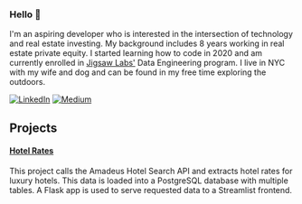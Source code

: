 ### Hello 👋

I'm an aspiring developer who is interested in the intersection of technology and real estate investing. My background includes 8 years working in real estate private equity. I started learning how to code in 2020 and am currently enrolled in <a href="https://www.jigsawlabs.io/">Jigsaw Labs'</a> Data Engineering program. I live in NYC with my wife and dog and can be found in my free time exploring the outdoors.  

<a href="https://www.linkedin.com/in/chris-waskom-a32a4431/" target="_blank"><img alt="LinkedIn" src="https://img.shields.io/badge/linkedin-%230077B5.svg?&style=for-the-badge&logo=linkedin&logoColor=white" /></a> <a href="https://cwaskom.medium.com/" target="_blank"><img alt="Medium" src="https://img.shields.io/badge/medium-%2312100E.svg?&style=for-the-badge&logo=medium&logoColor=white" /></a>

## Projects

#### <a href="https://github.com/cwaskom/jigsaw_project"> Hotel Rates </a>
This project calls the Amadeus Hotel Search API and extracts hotel rates for luxury hotels. This data is loaded into a PostgreSQL database with multiple tables. A Flask app is used to serve requested data to a Streamlist frontend.
